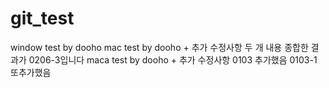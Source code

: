 # git_test
window test by dooho
mac test by dooho + 추가 수정사항
두 개 내용 종합한 결과가 0206-3입니다
maca test by dooho + 추가 수정사항
0103 추가했음
0103-1 또추가했음
